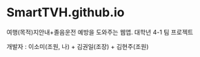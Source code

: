 # SmartTVH.github.io
여행(목적)지안내+졸음운전 예방을 도와주는 웹앱. 대학년 4-1 팀 프로젝트

개발자 : 이소미(조원, 나) + 김권일(조장) + 김현주(조원)
